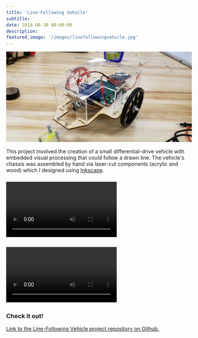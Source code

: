 ```yaml
---
title: 'Line-Following Vehicle'
subtitle:
date: 2018-06-30 00:00:00
description:
featured_image: '/images/linefollowingvehicle.jpg'
---
```


<img src="../images/linefollowingvehicle.jpg">

This project involved the creation of a small differential-drive vehicle with embedded visual processing that could follow a drawn line. The vehicle's chassis was assembled by hand via laser-cut components (acrylic and wood) which I designed using <a href="https://inkscape.org/" title="Inkscape">Inkscape</a>.
<!-- [Inkscape](https://inkscape.org/).  -->

<h3>
<video class="center" src="{{site.baseurl}}/videos/me433_hw16_vehicle_demo.mp4" data-canonical-src="{{site.baseurl}}/videos/me433_hw16_vehicle_demo.mp4" controls="controls" style="max-height:640px;">

</video>
</h3>

<h3>
<video class="center" src="{{site.baseurl}}/videos/me433_hw16_vehicle_demo.mp4" data-canonical-src="{{site.baseurl}}/videos/me433_hw16_vehicle_demo.mp4" controls="controls" style="max-height:640px;">

<!-- </video> -->
</h3>

### Check it out!
[Link to the Line-Following Vehicle project repository on Github.](https://github.com/mossti/ME433-Advanced-Mechatronics/tree/master/HW16)
